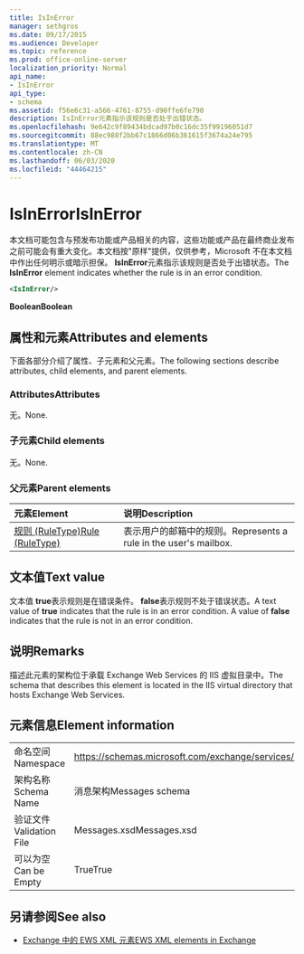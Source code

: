 ```yaml
---
title: IsInError
manager: sethgros
ms.date: 09/17/2015
ms.audience: Developer
ms.topic: reference
ms.prod: office-online-server
localization_priority: Normal
api_name:
- IsInError
api_type:
- schema
ms.assetid: f56e6c31-a566-4761-8755-d90ffe6fe790
description: IsInError元素指示该规则是否处于出错状态。
ms.openlocfilehash: 9e642c9f89434bdcad97b0c16dc35f99196051d7
ms.sourcegitcommit: 88ec988f2bb67c1866d06b361615f3674a24e795
ms.translationtype: MT
ms.contentlocale: zh-CN
ms.lasthandoff: 06/03/2020
ms.locfileid: "44464215"
---
```

# <a name="isinerror"></a><span data-ttu-id="716ac-103">IsInError</span><span class="sxs-lookup"><span data-stu-id="716ac-103">IsInError</span></span>

<span data-ttu-id="716ac-104">本文档可能包含与预发布功能或产品相关的内容，这些功能或产品在最终商业发布之前可能会有重大变化。本文档按"原样"提供，仅供参考，Microsoft 不在本文档中作出任何明示或暗示担保。 **IsInError**元素指示该规则是否处于出错状态。</span><span class="sxs-lookup"><span data-stu-id="716ac-104">The **IsInError** element indicates whether the rule is in an error condition.</span></span> 
  
```XML
<IsInError/>
```

 <span data-ttu-id="716ac-105">**Boolean**</span><span class="sxs-lookup"><span data-stu-id="716ac-105">**Boolean**</span></span>
## <a name="attributes-and-elements"></a><span data-ttu-id="716ac-106">属性和元素</span><span class="sxs-lookup"><span data-stu-id="716ac-106">Attributes and elements</span></span>

<span data-ttu-id="716ac-107">下面各部分介绍了属性、子元素和父元素。</span><span class="sxs-lookup"><span data-stu-id="716ac-107">The following sections describe attributes, child elements, and parent elements.</span></span>
  
### <a name="attributes"></a><span data-ttu-id="716ac-108">Attributes</span><span class="sxs-lookup"><span data-stu-id="716ac-108">Attributes</span></span>

<span data-ttu-id="716ac-109">无。</span><span class="sxs-lookup"><span data-stu-id="716ac-109">None.</span></span>
  
### <a name="child-elements"></a><span data-ttu-id="716ac-110">子元素</span><span class="sxs-lookup"><span data-stu-id="716ac-110">Child elements</span></span>

<span data-ttu-id="716ac-111">无。</span><span class="sxs-lookup"><span data-stu-id="716ac-111">None.</span></span>
  
### <a name="parent-elements"></a><span data-ttu-id="716ac-112">父元素</span><span class="sxs-lookup"><span data-stu-id="716ac-112">Parent elements</span></span>

|<span data-ttu-id="716ac-113">**元素**</span><span class="sxs-lookup"><span data-stu-id="716ac-113">**Element**</span></span>|<span data-ttu-id="716ac-114">**说明**</span><span class="sxs-lookup"><span data-stu-id="716ac-114">**Description**</span></span>|
|:-----|:-----|
|[<span data-ttu-id="716ac-115">规则 (RuleType)</span><span class="sxs-lookup"><span data-stu-id="716ac-115">Rule (RuleType)</span></span>](rule-ruletype.md) <br/> |<span data-ttu-id="716ac-116">表示用户的邮箱中的规则。</span><span class="sxs-lookup"><span data-stu-id="716ac-116">Represents a rule in the user's mailbox.</span></span>  <br/> |
   
## <a name="text-value"></a><span data-ttu-id="716ac-117">文本值</span><span class="sxs-lookup"><span data-stu-id="716ac-117">Text value</span></span>

<span data-ttu-id="716ac-p101">文本值 **true**表示规则是在错误条件。 **false**表示规则不处于错误状态。</span><span class="sxs-lookup"><span data-stu-id="716ac-p101">A text value of **true** indicates that the rule is in an error condition. A value of **false** indicates that the rule is not in an error condition.</span></span> 
  
## <a name="remarks"></a><span data-ttu-id="716ac-120">说明</span><span class="sxs-lookup"><span data-stu-id="716ac-120">Remarks</span></span>

<span data-ttu-id="716ac-121">描述此元素的架构位于承载 Exchange Web Services 的 IIS 虚拟目录中。</span><span class="sxs-lookup"><span data-stu-id="716ac-121">The schema that describes this element is located in the IIS virtual directory that hosts Exchange Web Services.</span></span>
  
## <a name="element-information"></a><span data-ttu-id="716ac-122">元素信息</span><span class="sxs-lookup"><span data-stu-id="716ac-122">Element information</span></span>

|||
|:-----|:-----|
|<span data-ttu-id="716ac-123">命名空间</span><span class="sxs-lookup"><span data-stu-id="716ac-123">Namespace</span></span>  <br/> |https://schemas.microsoft.com/exchange/services/2006/messages  <br/> |
|<span data-ttu-id="716ac-124">架构名称</span><span class="sxs-lookup"><span data-stu-id="716ac-124">Schema Name</span></span>  <br/> |<span data-ttu-id="716ac-125">消息架构</span><span class="sxs-lookup"><span data-stu-id="716ac-125">Messages schema</span></span>  <br/> |
|<span data-ttu-id="716ac-126">验证文件</span><span class="sxs-lookup"><span data-stu-id="716ac-126">Validation File</span></span>  <br/> |<span data-ttu-id="716ac-127">Messages.xsd</span><span class="sxs-lookup"><span data-stu-id="716ac-127">Messages.xsd</span></span>  <br/> |
|<span data-ttu-id="716ac-128">可以为空</span><span class="sxs-lookup"><span data-stu-id="716ac-128">Can be Empty</span></span>  <br/> |<span data-ttu-id="716ac-129">True</span><span class="sxs-lookup"><span data-stu-id="716ac-129">True</span></span>  <br/> |
   
## <a name="see-also"></a><span data-ttu-id="716ac-130">另请参阅</span><span class="sxs-lookup"><span data-stu-id="716ac-130">See also</span></span>



- [<span data-ttu-id="716ac-131">Exchange 中的 EWS XML 元素</span><span class="sxs-lookup"><span data-stu-id="716ac-131">EWS XML elements in Exchange</span></span>](ews-xml-elements-in-exchange.md)

